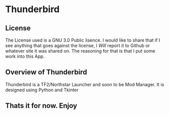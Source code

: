 # Thunderbird
## License
The License used is a GNU 3.0 Public lisence.
I would like to share that if I see anything that goes against the license, I *Will* report it to Github or whatever site it was shared on.
The reasoning for that is that I put some work into this App.

## Overview of Thunderbird
Thunderbird is a TF2/Northstar Launcher and soon to be Mod Manager.
It is designed using Python and Tkinter

## Thats it for now. Enjoy 
